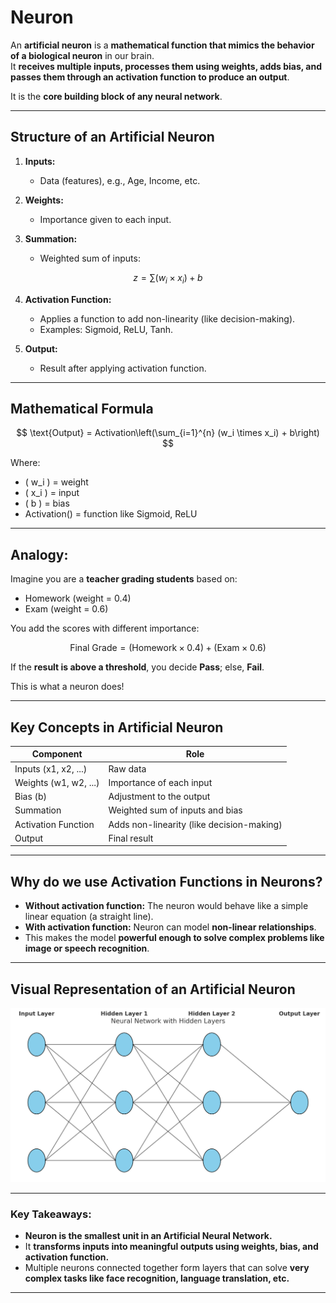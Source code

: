 # Neuron

An **artificial neuron** is a **mathematical function that mimics the behavior of a biological neuron** in our brain.  
It **receives multiple inputs, processes them using weights, adds bias, and passes them through an activation function to produce an output**.

It is the **core building block of any neural network**.

---

## Structure of an Artificial Neuron

1. **Inputs:**  
   - Data (features), e.g., Age, Income, etc.

2. **Weights:**  
   - Importance given to each input.

3. **Summation:**  
   - Weighted sum of inputs:  
<script src="https://polyfill.io/v3/polyfill.min.js?features=es6"></script>
<script id="MathJax-script" async
  src="https://cdn.jsdelivr.net/npm/mathjax@3/es5/tex-mml-chtml.js">
</script>


$$
z = \sum (w_i \times x_i) + b
$$

4. **Activation Function:**  
   - Applies a function to add non-linearity (like decision-making).
   - Examples: Sigmoid, ReLU, Tanh.

5. **Output:**  
   - Result after applying activation function.

---

## Mathematical Formula
<script src="https://polyfill.io/v3/polyfill.min.js?features=es6"></script>
<script id="MathJax-script" async
  src="https://cdn.jsdelivr.net/npm/mathjax@3/es5/tex-mml-chtml.js">
</script>


$$
\text{Output} = Activation\left(\sum_{i=1}^{n} (w_i \times x_i) + b\right)
$$

Where:
- \( w_i \) = weight
- \( x_i \) = input
- \( b \) = bias
- Activation() = function like Sigmoid, ReLU

---

## Analogy:
Imagine you are a **teacher grading students** based on:
- Homework (weight = 0.4)
- Exam (weight = 0.6)

You add the scores with different importance:
<script src="https://polyfill.io/v3/polyfill.min.js?features=es6"></script>
<script id="MathJax-script" async
  src="https://cdn.jsdelivr.net/npm/mathjax@3/es5/tex-mml-chtml.js">
</script>

$$
\text{Final Grade} = (\text{Homework} \times 0.4) + (\text{Exam} \times 0.6)
$$

If the **result is above a threshold**, you decide **Pass**; else, **Fail**.

This is what a neuron does!

---

## Key Concepts in Artificial Neuron

| Component             | Role                                       |
|-----------------------|--------------------------------------------|
| Inputs (x1, x2, ...)   | Raw data                                |
| Weights (w1, w2, ...) | Importance of each input                |
| Bias (b)            | Adjustment to the output                   |
| Summation               | Weighted sum of inputs and bias            |
| Activation Function     | Adds non-linearity (like decision-making)  |
| Output                  | Final result                               |


---

## Why do we use **Activation Functions** in Neurons?
- **Without activation function:** The neuron would behave like a simple linear equation (a straight line).
- **With activation function:** Neuron can model **non-linear relationships**.
- This makes the model **powerful enough to solve complex problems like image or speech recognition**.

---

## Visual Representation of an Artificial Neuron
<img src="hidden.png" alt="Drawing" style="width: 600px;"/>

---

### Key Takeaways:
- **Neuron is the smallest unit in an Artificial Neural Network.**
- It **transforms inputs into meaningful outputs using weights, bias, and activation function.**
- Multiple neurons connected together form layers that can solve **very complex tasks like face recognition, language translation, etc.**

---
